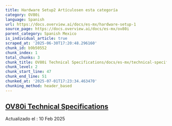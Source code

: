 ```yaml
---
title: Hardware Setup2 Artículosen esta categoría
category: OV80i
language: Spanish
url: https://docs.overview.ai/docs/es-mx/hardware-setup-1
source_page: https://docs.overview.ai/docs/es-mx/ov80i
parent_category: Spanish Mexico
is_individual_article: true
scraped_at: '2025-06-30T17:20:48.296160'
chunk_id: b9b50552
chunk_index: 1
total_chunks: 3
chunk_title: OV80i Technical Specifications/docs/es-mx/technical-specifications-ov80i-1
chunk_level: 2
chunk_start_line: 47
chunk_end_line: 51
chunked_at: '2025-07-01T17:23:34.463470'
chunking_method: header_based
---
```


## [OV80i Technical Specifications](/docs/es-mx/technical-specifications-ov80i-1)

Actualizado el : 10 Feb 2025

